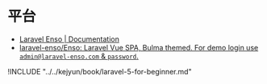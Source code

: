 # 平台

* [Laravel Enso | Documentation](https://docs.laravel-enso.com/)
* [laravel-enso/Enso: Laravel Vue SPA, Bulma themed. For demo login use `admin@laravel-enso.com` & `password`.](https://github.com/laravel-enso/Enso)

!INCLUDE "../../kejyun/book/laravel-5-for-beginner.md"